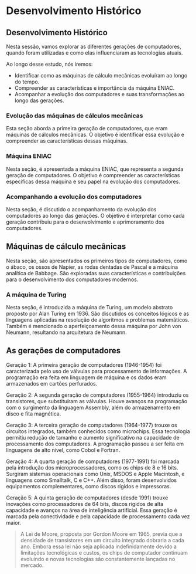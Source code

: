 # Desenvolvimento Histórico

## Desenvolvimento Histórico

Nesta sessão, vamos explorar as diferentes gerações de computadores, quando foram utilizadas e como elas influenciaram as tecnologias atuais.

Ao longo desse estudo, nós iremos:

* Identificar como as máquinas de cálculo mecânicas evoluíram ao longo do tempo.
* Compreender as características e importância da máquina ENIAC.
* Acompanhar a evolução dos computadores e suas transformações ao longo das gerações.

### Evolução das máquinas de cálculos mecânicas

Esta seção aborda a primeira geração de computadores, que eram máquinas de cálculos mecânicas. O objetivo é identificar essa evolução e compreender as características dessas máquinas.

### Máquina ENIAC

Nesta seção, é apresentada a máquina ENIAC, que representa a segunda geração de computadores. O objetivo é compreender as características específicas dessa máquina e seu papel na evolução dos computadores.

### Acompanhando a evolução dos computadores

Nesta seção, é discutido o acompanhamento da evolução dos computadores ao longo das gerações. O objetivo é interpretar como cada geração contribuiu para o desenvolvimento e aprimoramento dos computadores.

## Máquinas de cálculo mecânicas

Nesta seção, são apresentados os primeiros tipos de computadores, como o ábaco, os ossos de Napier, as rodas dentadas de Pascal e a máquina analítica de Babbage. São exploradas suas características e contribuições para o desenvolvimento dos computadores modernos.

### A máquina de Turing

Nesta seção, é introduzida a máquina de Turing, um modelo abstrato proposto por Alan Turing em 1936. São discutidos os conceitos lógicos e as linguagens aplicadas na resolução de algoritmos e problemas matemáticos. Também é mencionado o aperfeiçoamento dessa máquina por John von Neumann, resultando na arquitetura de Neumann.

## As gerações de computadores

Geração 1: A primeira geração de computadores (1946-1954) foi caracterizada pelo uso de válvulas para processamento de informações. A programação era feita em linguagem de máquina e os dados eram armazenados em cartões perfurados.

Geração 2: A segunda geração de computadores (1955-1964) introduziu os transistores, que substituíram as válvulas. Houve avanços na programação com o surgimento da linguagem Assembly, além do armazenamento em disco e fita magnética.

Geração 3: A terceira geração de computadores (1964-1977) trouxe os circuitos integrados, também conhecidos como microchips. Essa tecnologia permitiu redução de tamanho e aumento significativo na capacidade de processamento dos computadores. A programação passou a ser feita em linguagens de alto nível, como Cobol e Fortran.

Geração 4: A quarta geração de computadores (1977-1991) foi marcada pela introdução dos microprocessadores, como os chips de 8 e 16 bits. Surgiram sistemas operacionais como Unix, MSDOS e Apple Macintosh, e linguagens como Smalltalk, C e C++. Além disso, foram desenvolvidos equipamentos complementares, como discos rígidos e impressoras.

Geração 5: A quinta geração de computadores (desde 1991) trouxe inovações como processadores de 64 bits, discos rígidos de alta capacidade e avanços na área de inteligência artificial. Essa geração é marcada pela conectividade e pela capacidade de processamento cada vez maior.

> A Lei de Moore, proposta por Gordon Moore em 1965, previa que a densidade de transistores em um circuito integrado dobraria a cada ano. Embora essa lei não seja aplicada indefinidamente devido a limitações tecnológicas e custos, os chips de computador continuam evoluindo e novas tecnologias são constantemente lançadas no mercado.
